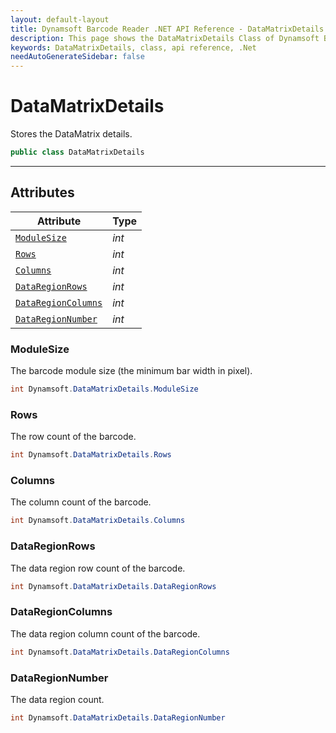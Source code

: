 ```yaml
---
layout: default-layout
title: Dynamsoft Barcode Reader .NET API Reference - DataMatrixDetails Class
description: This page shows the DataMatrixDetails Class of Dynamsoft Barcode Reader for .NET SDK.
keywords: DataMatrixDetails, class, api reference, .Net
needAutoGenerateSidebar: false
---
```



# DataMatrixDetails
Stores the DataMatrix details.

```csharp
public class DataMatrixDetails
```  

---

## Attributes
  
| Attribute | Type |
|---------- | ---- |
| [`ModuleSize`](#modulesize) | *int* |
| [`Rows`](#rows) | *int* | 
| [`Columns`](#columns) | *int* |
| [`DataRegionRows`](#dataregionrows) | *int* | 
| [`DataRegionColumns`](#dataregioncolumns) | *int* |
| [`DataRegionNumber`](#dataregionnumber) | *int* |


### ModuleSize
The barcode module size (the minimum bar width in pixel).

```csharp
int Dynamsoft.DataMatrixDetails.ModuleSize
```

### Rows
The row count of the barcode.

```csharp
int Dynamsoft.DataMatrixDetails.Rows
```

### Columns
The column count of the barcode.

```csharp
int Dynamsoft.DataMatrixDetails.Columns
```

### DataRegionRows 
The data region row count of the barcode.

```csharp
int Dynamsoft.DataMatrixDetails.DataRegionRows
```

### DataRegionColumns
The data region column count of the barcode.

```csharp
int Dynamsoft.DataMatrixDetails.DataRegionColumns
```

### DataRegionNumber
The data region count.

```csharp
int Dynamsoft.DataMatrixDetails.DataRegionNumber
```

